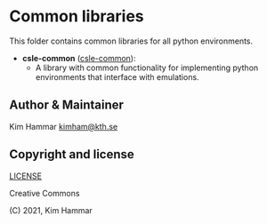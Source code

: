 # Common libraries 

This folder contains common libraries for all python environments.

- **csle-common** ([csle-common](./csle-common)):
     - A library with common functionality for implementing python environments that interface with emulations.

## Author & Maintainer

Kim Hammar <kimham@kth.se>

## Copyright and license

[LICENSE](../../LICENSE.md)

Creative Commons

(C) 2021, Kim Hammar